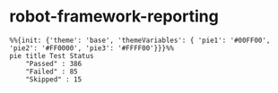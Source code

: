 # robot-framework-reporting

```mermaid
%%{init: {'theme': 'base', 'themeVariables': { 'pie1': '#00FF00', 'pie2': '#FF0000', 'pie3': '#FFFF00'}}}%%
pie title Test Status
    "Passed" : 386
    "Failed" : 85
    "Skipped" : 15
```